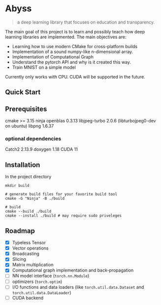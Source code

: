 # Abyss
> a deep learning library that focuses on education and transparency.

The main goal of this project is to learn and possibly teach how deep learning libraries are implemented. The main objectives are:

* Learning how to use modern CMake for cross-platform builds
* Implementation of a sound numpy-like n-dimensional array.
* Implementation of Computational Graph
* Understand the pytorch API and why is it created this way.
* Train MNIST on a simple model

Currently only works with CPU.
CUDA will be supported in the future.

## Quick Start

## Prerequisites
cmake >= 3.15
ninja
openblas 0.3.13
libjpeg-turbo 2.0.6 (libturbojpeg0-dev on ubuntu)
libpng 1.6.37

### optional dependencies
Catch2 2.13.9
doxygen 1.18
CUDA 11

## Installation
In the project directory
```
mkdir build

# generate build files for your favorite build tool
cmake -G "Ninja" -B ./build

# build
cmake --build ./build
cmake --install ./build # may require sudo priveleges
```

## Roadmap
- [x] Typeless Tensor
- [x] Vector operations
- [x] Broadcasting
- [x] Slicing
- [x] Matrix multiplication
- [x] Computational graph implementation and back-propagation
- [ ] NN model interface (`torch.nn.Module`)
- [ ] optimizers (`torch.optim`)
- [ ] I/O functions and data loaders (like `torch.util.data.Dataset` and `torch.util.data.DataLoader`)
- [ ] CUDA backend